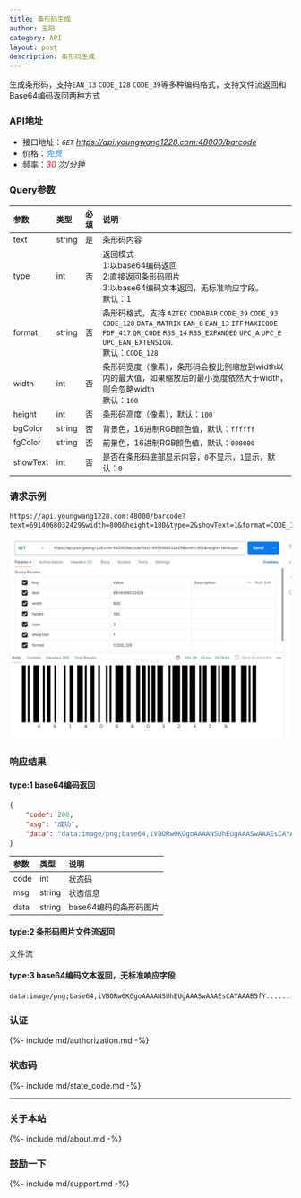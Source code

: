 ```yaml
---
title: 条形码生成
author: 王阳
category: API
layout: post
description: 条形码生成
---
```


生成条形码，支持`EAN_13` `CODE_128` `CODE_39`等多种编码格式，支持文件流返回和Base64编码返回两种方式


### API地址
* 接口地址：*`GET` https://api.youngwang1228.com:48000/barcode*
* 价格：*<span style="color: dodgerblue;">免费</span>*
* 频率：*<span style="color: red;">30</span> 次/分钟*

### Query参数

<div class="table-wrapper" markdown="block">

参数        |类型        |必填          |说明
:-          |:-         |:-            |:-
text        |string     |是             |条形码内容
type        |int        |否             |返回模式 <br>1:以base64编码返回 <br>2:直接返回条形码图片 <br>3:以base64编码文本返回，无标准响应字段。<br>默认：1
format      |string     |否             |条形码格式，支持 `AZTEC` `CODABAR` `CODE_39`  `CODE_93` `CODE_128` `DATA_MATRIX`  `EAN_8` `EAN_13` `ITF`  `MAXICODE` `PDF_417` `QR_CODE`  `RSS_14` `RSS_EXPANDED` `UPC_A`  `UPC_E` `UPC_EAN_EXTENSION`. <br>默认：`CODE_128`
width       |int        |否             |条形码宽度（像素），条形码会按比例缩放到width以内的最大值，如果缩放后的最小宽度依然大于width，则会忽略width <br>默认：`100`
height      |int        |否             |条形码高度（像素），默认：`100`
bgColor     |string     |否             |背景色，16进制RGB颜色值，默认：`ffffff`
fgColor     |string     |否             |前景色，16进制RGB颜色值，默认：`000000`
showText    |int        |否             |是否在条形码底部显示内容，`0`不显示，`1`显示，默认：`0`

</div>


### 请求示例

```
https://api.youngwang1228.com:48000/barcode?text=6914068032429&width=800&height=180&type=2&showText=1&format=CODE_128
```
![请求示例](/assets/doc/qrcode/3.png)



### 响应结果

#### type:1 base64编码返回
```json
{
    "code": 200,
    "msg": "成功",
    "data": "data:image/png;base64,iVBORw0KGgoAAAANSUhEUgAAASwAAAEsCAYAAAB5fY......."
}
```
<div class="table-wrapper" markdown="block">

参数               |类型       |说明
:-                |:-        |:-
code               |int        |[状态码](#状态码)
msg                |string     |状态信息
data               |string     |base64编码的条形码图片

</div>

#### type:2 条形码图片文件流返回
文件流

#### type:3 base64编码文本返回，无标准响应字段
```
data:image/png;base64,iVBORw0KGgoAAAANSUhEUgAAASwAAAEsCAYAAAB5fY.......
```





### 认证
{%- include md/authorization.md -%}


### 状态码
{%- include md/state_code.md -%}

---

### 关于本站
{%- include md/about.md -%}

### 鼓励一下
{%- include md/support.md -%}
